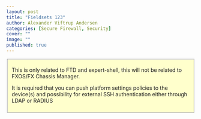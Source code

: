 ```yaml
---
layout: post
title: "Fieldsets 123"
author: Alexander Viftrup Andersen
categories: [Secure Firewall, Security]
cover: ""
image: ""
published: true
---
```

<fieldset style="background-color:#FFFFCC;">
  <p>This is only related to FTD and expert-shell, this will not be related to FXOS/FX Chassis Manager.</p>
  <p>It is required that you can push platform settings policies to the device(s) and possibility for external SSH authentication either through LDAP or RADIUS</p>
</fieldset>

